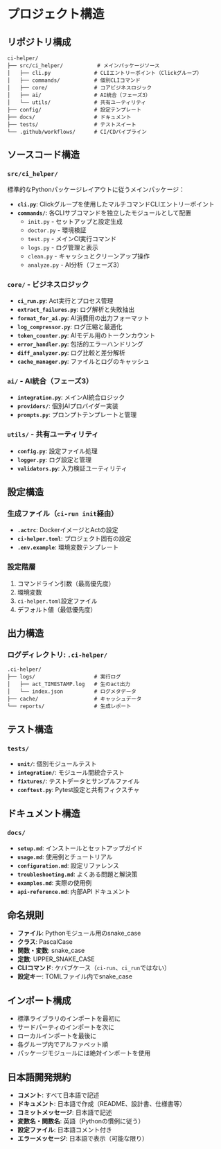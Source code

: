 # プロジェクト構造

## リポジトリ構成

```
ci-helper/
├── src/ci_helper/           # メインパッケージソース
│   ├── cli.py              # CLIエントリーポイント（Clickグループ）
│   ├── commands/           # 個別CLIコマンド
│   ├── core/               # コアビジネスロジック
│   ├── ai/                 # AI統合（フェーズ3）
│   └── utils/              # 共有ユーティリティ
├── config/                 # 設定テンプレート
├── docs/                   # ドキュメント
├── tests/                  # テストスイート
└── .github/workflows/      # CI/CDパイプライン
```

## ソースコード構造

### `src/ci_helper/`
標準的なPythonパッケージレイアウトに従うメインパッケージ：

- **`cli.py`**: Clickグループを使用したマルチコマンドCLIエントリーポイント
- **`commands/`**: 各CLIサブコマンドを独立したモジュールとして配置
  - `init.py` - セットアップと設定生成
  - `doctor.py` - 環境検証
  - `test.py` - メインCI実行コマンド
  - `logs.py` - ログ管理と表示
  - `clean.py` - キャッシュとクリーンアップ操作
  - `analyze.py` - AI分析（フェーズ3）

### `core/` - ビジネスロジック
- **`ci_run.py`**: Act実行とプロセス管理
- **`extract_failures.py`**: ログ解析と失敗抽出
- **`format_for_ai.py`**: AI消費用の出力フォーマット
- **`log_compressor.py`**: ログ圧縮と最適化
- **`token_counter.py`**: AIモデル用のトークンカウント
- **`error_handler.py`**: 包括的エラーハンドリング
- **`diff_analyzer.py`**: ログ比較と差分解析
- **`cache_manager.py`**: ファイルとログのキャッシュ

### `ai/` - AI統合（フェーズ3）
- **`integration.py`**: メインAI統合ロジック
- **`providers/`**: 個別AIプロバイダー実装
- **`prompts.py`**: プロンプトテンプレートと管理

### `utils/` - 共有ユーティリティ
- **`config.py`**: 設定ファイル処理
- **`logger.py`**: ログ設定と管理
- **`validators.py`**: 入力検証ユーティリティ

## 設定構造

### 生成ファイル（`ci-run init`経由）
- **`.actrc`**: DockerイメージとActの設定
- **`ci-helper.toml`**: プロジェクト固有の設定
- **`.env.example`**: 環境変数テンプレート

### 設定階層
1. コマンドライン引数（最高優先度）
2. 環境変数
3. `ci-helper.toml`設定ファイル
4. デフォルト値（最低優先度）

## 出力構造

### ログディレクトリ: `.ci-helper/`
```
.ci-helper/
├── logs/                   # 実行ログ
│   ├── act_TIMESTAMP.log   # 生のact出力
│   └── index.json          # ログメタデータ
├── cache/                  # キャッシュデータ
└── reports/                # 生成レポート
```

## テスト構造

### `tests/`
- **`unit/`**: 個別モジュールテスト
- **`integration/`**: モジュール間統合テスト
- **`fixtures/`**: テストデータとサンプルファイル
- **`conftest.py`**: Pytest設定と共有フィクスチャ

## ドキュメント構造

### `docs/`
- **`setup.md`**: インストールとセットアップガイド
- **`usage.md`**: 使用例とチュートリアル
- **`configuration.md`**: 設定リファレンス
- **`troubleshooting.md`**: よくある問題と解決策
- **`examples.md`**: 実際の使用例
- **`api-reference.md`**: 内部API ドキュメント

## 命名規則

- **ファイル**: Pythonモジュール用のsnake_case
- **クラス**: PascalCase
- **関数・変数**: snake_case
- **定数**: UPPER_SNAKE_CASE
- **CLIコマンド**: ケバブケース（`ci-run`、`ci_run`ではない）
- **設定キー**: TOMLファイル内でsnake_case

## インポート構成

- 標準ライブラリのインポートを最初に
- サードパーティのインポートを次に
- ローカルインポートを最後に
- 各グループ内でアルファベット順
- パッケージモジュールには絶対インポートを使用

## 日本語開発規約

- **コメント**: すべて日本語で記述
- **ドキュメント**: 日本語で作成（README、設計書、仕様書等）
- **コミットメッセージ**: 日本語で記述
- **変数名・関数名**: 英語（Pythonの慣例に従う）
- **設定ファイル**: 日本語コメント付き
- **エラーメッセージ**: 日本語で表示（可能な限り）